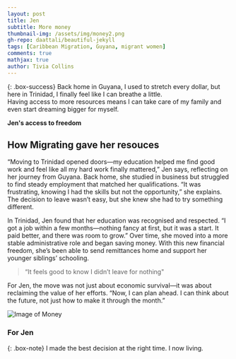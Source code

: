 ```yaml
---
layout: post
title: Jen
subtitle: More money
thumbnail-img: /assets/img/money2.png
gh-repo: daattali/beautiful-jekyll
tags: [Caribbean Migration, Guyana, migrant women]
comments: true
mathjax: true
author: Tivia Collins
---
```


{: .box-success}
Back home in Guyana, I used to stretch every dollar, but here in Trinidad, I finally feel like I can breathe a little. <br/> Having access to more resources means I can take care of my family and even start dreaming bigger for myself.

**Jen's access to freedom**

## How Migrating gave her resouces

“Moving to Trinidad opened doors—my education helped me find good work and feel like all my hard work finally mattered,” Jen says, reflecting on her journey from Guyana. Back home, she studied in business  but struggled to find steady employment that matched her qualifications. “It was frustrating, knowing I had the skills but not the opportunity,” she explains. The decision to leave wasn’t easy, but she knew she had to try something different.

In Trinidad, Jen found that her education was recognised and respected. “I got a job within a few months—nothing fancy at first, but it was a start. It paid better, and there was room to grow.” Over time, she moved into a more stable administrative role and began saving money. With this new financial freedom, she’s been able to send remittances home and support her younger siblings’ schooling. 

> “It feels good to know I didn’t leave for nothing"

For Jen, the move was not just about economic survival—it was about reclaiming the value of her efforts. “Now, I can plan ahead. I can think about the future, not just how to make it through the month.”

<img src="{{ '/assets/img/money2.png' | relative_url }}" alt="Image of Money">

### For Jen

{: .box-note}
I made the best decision at the right time. I now living.

